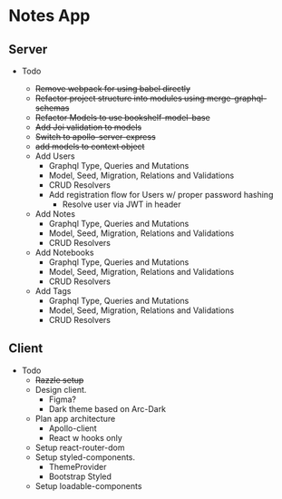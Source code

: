 # Notes App

## Server

- Todo

  - ~~Remove webpack for using babel directly~~
  - ~~Refactor project structure into modules using merge-graphql-schemas~~
  - ~~Refactor Models to use bookshelf-model-base~~
  - ~~Add Joi validation to models~~
  - ~~Switch to apollo-server-express~~
  - ~~add models to context object~~
  - Add Users
    - Graphql Type, Queries and Mutations
    - Model, Seed, Migration, Relations and Validations
    - CRUD Resolvers
    - Add registration flow for Users w/ proper password hashing
      - Resolve user via JWT in header
  - Add Notes
    - Graphql Type, Queries and Mutations
    - Model, Seed, Migration, Relations and Validations
    - CRUD Resolvers
  - Add Notebooks
    - Graphql Type, Queries and Mutations
    - Model, Seed, Migration, Relations and Validations
    - CRUD Resolvers
  - Add Tags
    - Graphql Type, Queries and Mutations
    - Model, Seed, Migration, Relations and Validations
    - CRUD Resolvers

## Client

- Todo
  - ~~Razzle setup~~
  - Design client.
    - Figma?
    - Dark theme based on Arc-Dark
  - Plan app architecture
    - Apollo-client
    - React w hooks only
  - Setup react-router-dom
  - Setup styled-components.
    - ThemeProvider
    - Bootstrap Styled
  - Setup loadable-components
